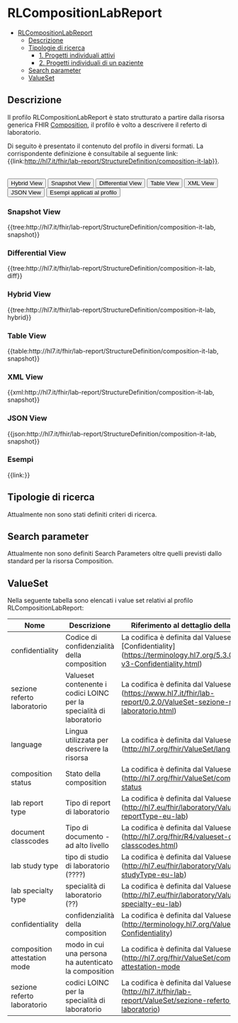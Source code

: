 # RLCompositionLabReport

- [RLCompositionLabReport](#RLCompositionLabReport)
  - [Descrizione](#descrizione)
  - [Tipologie di ricerca](#tipologie-di-ricerca)
    - [1. Progetti individuali attivi](#1-progetti-individuali-attivi)
    - [2. Progetti individuali di un paziente](#2-progetti-individuali-di-un-paziente)
  - [Search parameter](#search-parameter)
  - [ValueSet](#valueset)


## Descrizione

Il profilo RLCompositionLabReport è stato strutturato a partire dalla risorsa generica FHIR [Composition](https://hl7.org/fhir/r4/composition.html), il profilo è volto a descrivere il referto di laboratorio.

Di seguito è presentato il contenuto del profilo in diversi formati. La corrispondente definizione è consultabile al seguente link: {{link:http://hl7.it/fhir/lab-report/StructureDefinition/composition-it-lab}}.

<br>
<div class="tab">
  <button class="tablinks active" onclick="openTab(event, 'Hybrid View')">Hybrid View</button>
  <button class="tablinks" onclick="openTab(event, 'Snapshot View')">Snapshot View</button>
  <button class="tablinks" onclick="openTab(event, 'Differential View')">Differential View</button>
  <button class="tablinks" onclick="openTab(event, 'Table View')">Table View</button>
  <button class="tablinks" onclick="openTab(event, 'XML View')">XML View</button>
  <button class="tablinks" onclick="openTab(event, 'JSON View')">JSON View</button>
  <button class="tablinks" onclick="openTab(event, 'Esempi')">Esempi applicati al profilo</button>
</div>

<div id="Snapshot View" class="tabcontent">
  <h3>Snapshot View</h3>
{{tree:http://hl7.it/fhir/lab-report/StructureDefinition/composition-it-lab, snapshot}}
</div>

<div id="Differential View" class="tabcontent">
  <h3>Differential View</h3>
{{tree:http://hl7.it/fhir/lab-report/StructureDefinition/composition-it-lab, diff}}
</div>

<div id="Hybrid View" class="tabcontent"  style="display:block">
  <h3>Hybrid View</h3>
{{tree:http://hl7.it/fhir/lab-report/StructureDefinition/composition-it-lab, hybrid}}
</div>

<div id="Table View" class="tabcontent">
  <h3>Table View</h3>
{{table:http://hl7.it/fhir/lab-report/StructureDefinition/composition-it-lab, snapshot}}
</div>

<div id="XML View" class="tabcontent">
  <h3>XML View</h3>
{{xml:http://hl7.it/fhir/lab-report/StructureDefinition/composition-it-lab, snapshot}}
</div>

<div id="JSON View" class="tabcontent">
  <h3>JSON View</h3>
{{json:http://hl7.it/fhir/lab-report/StructureDefinition/composition-it-lab, snapshot}}
</div>

<div id="Esempi" class="tabcontent">
  <h3>Esempi</h3>
{{link:}}
<br>
</div>

<!-- ===================================================FINE SEZIONE=================================================== -->

## Tipologie di ricerca

Attualmente non sono stati definiti criteri di ricerca.

<!-- ===================================================FINE SEZIONE=================================================== -->

## Search parameter

Attualmente non sono definiti Search Parameters oltre quelli previsti dallo standard per la risorsa Composition.


<!-- ===================================================FINE SEZIONE=================================================== -->

## ValueSet
Nella seguente tabella sono elencati i value set relativi al profilo RLCompositionLabReport:

| Nome    | Descrizione    | Riferimento   al dettaglio della codifica    |
|---|---|---|
| confidentiality | Codice di confidenzialità della composition | La codifica è definita dal Valueset [Confidentiality] (https://terminology.hl7.org/5.3.0/ValueSet-v3-Confidentiality.html)  |
| sezione referto laboratorio| Valueset contenente i codici LOINC per la specialità di laboratorio | La codifica è definita dal Valueset (https://www.hl7.it/fhir/lab-report/0.2.0/ValueSet-sezione-referto-laboratorio.html)  |
| language | Lingua utilizzata per descrivere la risorsa  | La codifica è definita dal Valueset (http://hl7.org/fhir/ValueSet/languages)  |
| composition status | Stato della composition  | La codifica è definita dal Valueset (http://hl7.org/fhir/ValueSet/composition-status|4.0.1)  |
| lab report type | Tipo di report di laboratorio | La codifica è definita dal Valueset (http://hl7.eu/fhir/laboratory/ValueSet/lab-reportType-eu-lab)  |
| document classcodes| Tipo di documento - ad alto livello | La codifica è definita dal Valueset (http://hl7.org/fhir/R4/valueset-document-classcodes.html)  |
|lab study type| tipo di studio di laboratorio (????) | La codifica è definita dal Valueset (http://hl7.eu/fhir/laboratory/ValueSet/lab-studyType-eu-lab)  |
|lab specialty type| specialità di laboratorio (??) | La codifica è definita dal Valueset (http://hl7.eu/fhir/laboratory/ValueSet/lab-specialty-eu-lab)  |
|confidentiality| confidenzialità della composition  | La codifica è definita dal Valueset (http://terminology.hl7.org/ValueSet/v3-Confidentiality)  |
|composition attestation mode| modo in cui una persona ha autenticato la composition| La codifica è definita dal Valueset (http://hl7.org/fhir/ValueSet/composition-attestation-mode|4.0.1)  |
|sezione referto laboratorio| codici LOINC per la specialità di laboratorio| La codifica è definita dal Valueset (http://hl7.it/fhir/lab-report/ValueSet/sezione-referto-laboratorio)  |

<br> 

